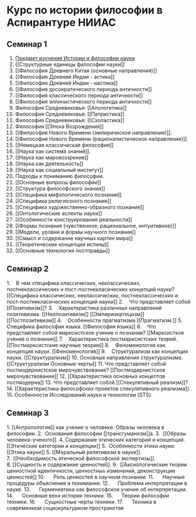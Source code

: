 # Курс по истории философии в Аспирантуре НИИАС

## Семинар 1
1. [Предмет изучения Истории и философии науки](https://github.com/island-jack/philosophy_niias/blob/85439caf243a64ed919f13f7cf4d0fe23172c867/%D0%9F%D1%80%D0%B5%D0%B4%D0%BC%D0%B5%D1%82%20%D0%B8%D0%B7%D1%83%D1%87%D0%B5%D0%BD%D0%B8%D1%8F%20%D0%98%D1%81%D1%82%D0%BE%D1%80%D0%B8%D0%B8%20%D0%B8%20%D1%84%D0%B8%D0%BB%D0%BE%D1%81%D0%BE%D1%84%D0%B8%D0%B8%20%D0%BD%D0%B0%D1%83%D0%BA%D0%B8.md)
2. [[Структурные единицы философии науки]]
3. [[Философия Древнего Китая (основные направления)]]
4. [[Философия Древней Индии - астика]]
5. [[Философия Древней Индии - настика]]
6. [[Философия досократического периода античности]]
7. [[Философия классического периода античности]]
8. [[Философия эллинистического периода античности]]
9. Философия Средневековья: [[Апологетика]]
10. Философия Средневековья: [[Патристика]]
11. Философия Средневековья: [[Схоластика]]
12. Философия [[Эпоха Возрождения]]
13. [[Философия Нового Времени (эмпирическое направление)]].
14. [[Философия Нового Времени (рационалистическое направление)]].
15. [[Немецкая классическая философия]]
16. [[Наука как система знаний]].
17. [[Наука как мировоззрение]]
18. [[Наука как деятельность]]
19. [[Наука как социальный институт]]
20. Подходы к пониманию философии.
21. [[Основные вопросы философии]]
22. [[Структура философского знания]]
23. [[Специфика мифологического познания]]
24. [[Специфика религиозного познания]]
25. [[Специфика художественно-образного познания]]
26. [[Онтологические аспекты науки]]
27. [[Особенности конструирования реальности]]
28. [[Формы познания (чувственное, рациональное, интуитивное)]]
29. [[Модели, уровни и формы научного познания]]
30. [[Смысл и содержание научных картин мира]]
31. [[Теоретические концепции истины]]
32. [[Основные технологии постправды]]

## Семинар 2

1.    В чем специфика классических, неклассических, постнеклассических и пост-постнекласических концепций науки? [[Специфика классических, неклассических, постнеклассических и пост-постнекласических концепций науки]]
2.    Что представляет собой [[Позитивизм]]? 
3.    Характеристика различных направлений позитивизма. [[Неопозитивизм]] [[Эмпириокртицизм]] [[Постпозитивизм]]
4.    Особенности прагматизма [[Прагматизм.]]
5.    Специфика философии языка. [[Философия языка]]
6.    Что представляет собой марксистское учение о познании?  [[Марксисткое учение о познании]]
7.    Характеристика постмарксистских теорий. [[Постмарксистские научные теории]]
8.    Феноменология как концепция науки. [[Феноменология]]
9.    Структурализм как концепция науки. [[Структурализм]]
10. Основные направления структурализма. [[Структурализм Основные черты]]
11. Что представляет собой постмодернистское мирочувствование? [[Постмодернистское мирочувствование]]
12. [[Характеристика основных концептов постмодерна]]
13. Что представляет собой [[Спекулятивный реализм]]?
14. [[Характеристика философских проектов спекулятивного реализма]].
15. Особенности Исследований науки и технологии (STS).

## Семинар 3

1. [[Антропология]] как учение о человеке. Образы человека в философии.
2.  Основания философии [[трансгуманизм]]а.
3.  [[Образы человека-ученого]].
4. Содержание этических категорий и концепций. [[Этические категории и концепции]]
5.  Особенности этики науки. [[Этика науки]]
5.  [[Моральный релятивизм в науке]].
7.  [[Необходимость этической философской экспертизы]].
8. [[Сущность и содержание ценностей]].
9.  [[Аксиологические теории ценностной идентичности, ценностных изменений, деконструкции ценностей]]
10.      Роль ценностей в научном познании.
11.      Научные процедуры объяснения и понимания.
12.      Проблема интерпретации в науке.
13.      Герменевтика как философское учение об интерпретации.
14.      Основные вехи истории техники.
15.      Теории философии техники.
16.      Сущностные черты техники.
17.      Техника в современном социокультурном пространстве